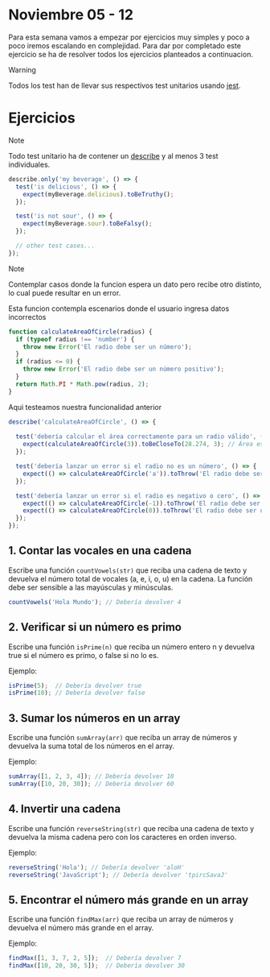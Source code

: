 # Noviembre 05 - 12

Para esta semana vamos a empezar por ejercicios muy simples y poco a poco iremos escalando en complejidad. Para dar por completado este ejercicio se ha de resolver todos los 
ejercicios planteados a continuacion.

> [!WARNING]  
> Todos los test han de llevar sus respectivos test unitarios usando [jest](https://jestjs.io/).


# Ejercicios


> [!NOTE]  
> Todo test unitario ha de contener un [describe](https://jestjs.io/docs/api#describename-fn) y al menos 3 test individuales.

```js
describe.only('my beverage', () => {
  test('is delicious', () => {
    expect(myBeverage.delicious).toBeTruthy();
  });

  test('is not sour', () => {
    expect(myBeverage.sour).toBeFalsy();
  });

  // other test cases...
});
```

> [!NOTE]  
> Contemplar casos donde la funcion espera un dato pero recibe otro distinto,  lo cual puede resultar en un error.

Esta funcion contempla escenarios donde el usuario ingresa datos incorrectos
```js
function calculateAreaOfCircle(radius) {
  if (typeof radius !== 'number') {
    throw new Error('El radio debe ser un número');
  }
  if (radius <= 0) {
    throw new Error('El radio debe ser un número positivo');
  }
  return Math.PI * Math.pow(radius, 2);
}
```


Aquì testeamos nuestra funcionalidad anterior

```js
describe('calculateAreaOfCircle', () => {
  
  test('debería calcular el área correctamente para un radio válido', () => {
    expect(calculateAreaOfCircle(3)).toBeCloseTo(28.274, 3); // Área esperada: π * 3^2 ≈ 28.274
  });

  test('debería lanzar un error si el radio no es un número', () => {
    expect(() => calculateAreaOfCircle('a')).toThrow('El radio debe ser un número');
  });

  test('debería lanzar un error si el radio es negativo o cero', () => {
    expect(() => calculateAreaOfCircle(-1)).toThrow('El radio debe ser un número positivo');
    expect(() => calculateAreaOfCircle(0)).toThrow('El radio debe ser un número positivo');
  });
});
```

## 1. Contar las vocales en una cadena
Escribe una función `countVowels(str)` que reciba una cadena de texto y devuelva el número total de vocales (a, e, i, o, u) en la cadena. La función debe ser sensible a las mayúsculas y minúsculas.

```js
countVowels('Hola Mundo'); // Debería devolver 4
```


## 2. Verificar si un número es primo
Escribe una función `isPrime(n)` que reciba un número entero n y devuelva true si el número es primo, o false si no lo es.

Ejemplo:
```js
isPrime(5);  // Debería devolver true
isPrime(10); // Debería devolver false
```

## 3. Sumar los números en un array
Escribe una función `sumArray(arr)` que reciba un array de números y devuelva la suma total de los números en el array.

Ejemplo:

```js
sumArray([1, 2, 3, 4]); // Debería devolver 10
sumArray([10, 20, 30]); // Debería devolver 60
```


## 4. Invertir una cadena
Escribe una función `reverseString(str)` que reciba una cadena de texto y devuelva la misma cadena pero con los caracteres en orden inverso.

Ejemplo:
```js
reverseString('Hola'); // Debería devolver 'aloH'
reverseString('JavaScript'); // Debería devolver 'tpircSavaJ'
```


## 5. Encontrar el número más grande en un array
Escribe una función `findMax(arr)` que reciba un array de números y devuelva el número más grande en el array.

Ejemplo:

```js
findMax([1, 3, 7, 2, 5]);  // Debería devolver 7
findMax([10, 20, 30, 5]);  // Debería devolver 30
```









